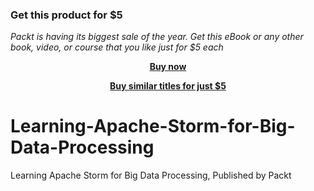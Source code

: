 
### Get this product for $5

<i>Packt is having its biggest sale of the year. Get this eBook or any other book, video, or course that you like just for $5 each</i>


<b><p align='center'>[Buy now](https://packt.link/9781786460028)</p></b>


<b><p align='center'>[Buy similar titles for just $5](https://subscription.packtpub.com/search)</p></b>


# Learning-Apache-Storm-for-Big-Data-Processing
Learning Apache Storm for Big Data Processing, Published by Packt
